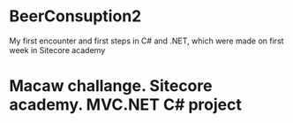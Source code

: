 # BeerConsuption2

My first encounter and first steps in C# and .NET, which were made on first week in Sitecore academy

# Macaw challange. Sitecore academy. MVC.NET C# project

